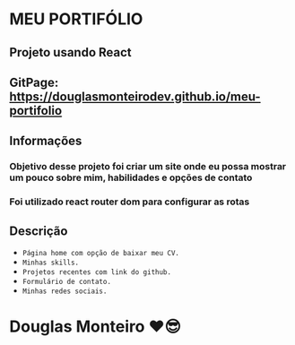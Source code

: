 # MEU PORTIFÓLIO

## Projeto usando React

## GitPage: https://douglasmonteirodev.github.io/meu-portifolio

## Informações

### Objetivo desse projeto foi criar um site onde eu possa mostrar um pouco sobre mim, habilidades e opções de contato

### Foi utilizado react router dom para configurar as rotas

## Descrição

-   `Página home com opção de baixar meu CV.`
-   `Minhas skills.`
-   `Projetos recentes com link do github.`
-   `Formulário de contato.`
-   `Minhas redes sociais.`

# Douglas Monteiro ❤😎
